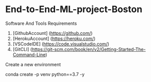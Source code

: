 # End-to-End-ML-project-Boston
Software And Tools Requirements
1) [GithubAccount] (https://github.com/)
2) [HerokuAccount] (https://heroku.com/)
3) [VSCodeIDE] (https://code.visualstudio.com/)
4) [GitCLI] (https://git-scm.com/book/en/v2/Getting-Started-The-Command-Line)


Create a new environment

conda create -p venv python==3.7 -y
